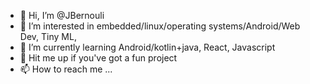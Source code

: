 - 👋 Hi, I’m @JBernouli
- 👀 I’m interested in embedded/linux/operating systems/Android/Web Dev, Tiny ML, 
- 🌱 I’m currently learning Android/kotlin+java, React, Javascript
- 💞️ Hit me up if you've got a fun project
- 📫 How to reach me ...

<!---
JBernouli/JBernouli is a ✨ special ✨ repository because its `README.md` (this file) appears on your GitHub profile.
You can click the Preview link to take a look at your changes.
--->
